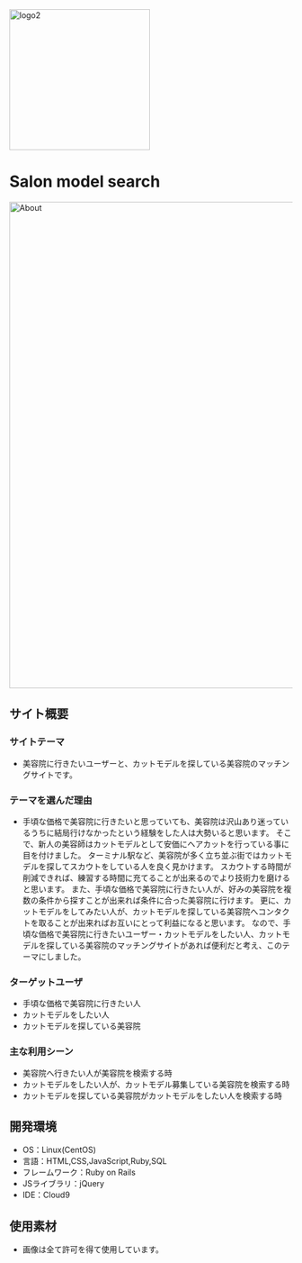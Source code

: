 <img width="250" alt="logo2" src="https://user-images.githubusercontent.com/108617998/191665741-d3a5688f-b023-4dc2-9120-e6fc9ce9d331.png">

# Salon model search

<img width="864" alt="About" src="https://user-images.githubusercontent.com/108617998/191735876-f94039f6-df2a-4649-b2fa-731bd2fe50b9.png">

## サイト概要
### サイトテーマ
- 美容院に行きたいユーザーと、カットモデルを探している美容院のマッチングサイトです。

### テーマを選んだ理由
- 手頃な価格で美容院に行きたいと思っていても、美容院は沢山あり迷っているうちに結局行けなかったという経験をした人は大勢いると思います。
そこで、新人の美容師はカットモデルとして安価にヘアカットを行っている事に目を付けました。
ターミナル駅など、美容院が多く立ち並ぶ街ではカットモデルを探してスカウトをしている人を良く見かけます。
スカウトする時間が削減できれば、練習する時間に充てることが出来るのでより技術力を磨けると思います。
また、手頃な価格で美容院に行きたい人が、好みの美容院を複数の条件から探すことが出来れば条件に合った美容院に行けます。
更に、カットモデルをしてみたい人が、カットモデルを探している美容院へコンタクトを取ることが出来ればお互いにとって利益になると思います。
なので、手頃な価格で美容院に行きたいユーザー・カットモデルをしたい人、カットモデルを探している美容院のマッチングサイトがあれば便利だと考え、このテーマにしました。


### ターゲットユーザ
- 手頃な価格で美容院に行きたい人
- カットモデルをしたい人
- カットモデルを探している美容院

### 主な利用シーン
- 美容院へ行きたい人が美容院を検索する時
- カットモデルをしたい人が、カットモデル募集している美容院を検索する時
- カットモデルを探している美容院がカットモデルをしたい人を検索する時

## 開発環境
- OS：Linux(CentOS)
- 言語：HTML,CSS,JavaScript,Ruby,SQL
- フレームワーク：Ruby on Rails
- JSライブラリ：jQuery
- IDE：Cloud9

## 使用素材
- 画像は全て許可を得て使用しています。
